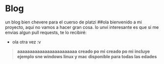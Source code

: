 # Blog
un blog bien chevere para el cuerso de platzi
##ola
bienvenido a mi proyecto, aqui no vamos a hacer gran cosa. lo unvi interesante es que si me envias algun pull requests, te lo recibiré:
* ola otra vez :v
>**aaaaaaaaaaaaaaaaaaaaaaaa**
>**creado po mi**
>**creado po mi**
>**incluye ejemplo sne windows linux y mac**
>**disponible para todas las edades**
